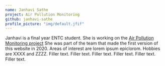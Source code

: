 ```yaml
---
name: Janhavi Sathe
project: Air Pollution Monitoring
github: janhavi-sathe
profile_picture: "img/default.jfif"
---
```

Janhavi is a final year ENTC student. She is working on the [Air Pollution Monitoring project](https://github.com/algoasylum/PollutionMonitoringKit_InitialSetupPackage)
She was part of the team that made the first version of this website in 2020.
Areas of interest are lorem ipsum epiclorom. Hobbies are XXXX and ZZZZ. Filler text. Filler text. Filler text. Filler text. Filler text. Filler text.
